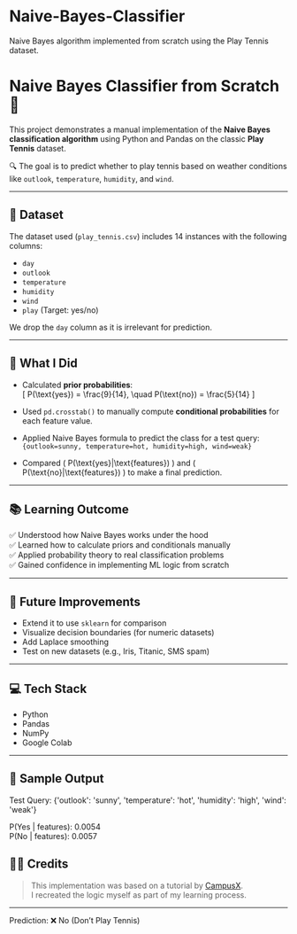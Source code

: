 # Naive-Bayes-Classifier
Naive Bayes algorithm implemented from scratch using the Play Tennis dataset.
# Naive Bayes Classifier from Scratch 🎯

This project demonstrates a manual implementation of the **Naive Bayes classification algorithm** using Python and Pandas on the classic **Play Tennis** dataset.

🔍 The goal is to predict whether to play tennis based on weather conditions like `outlook`, `temperature`, `humidity`, and `wind`.

---

## 📁 Dataset

The dataset used (`play_tennis.csv`) includes 14 instances with the following columns:
- `day`
- `outlook`
- `temperature`
- `humidity`
- `wind`
- `play` (Target: yes/no)

We drop the `day` column as it is irrelevant for prediction.

---

## 🧠 What I Did

- Calculated **prior probabilities**:  
  \[
  P(\text{yes}) = \frac{9}{14}, \quad P(\text{no}) = \frac{5}{14}
  \]

- Used `pd.crosstab()` to manually compute **conditional probabilities** for each feature value.

- Applied Naive Bayes formula to predict the class for a test query:  
  `{outlook=sunny, temperature=hot, humidity=high, wind=weak}`

- Compared \( P(\text{yes}|\text{features}) \) and \( P(\text{no}|\text{features}) \) to make a final prediction.

---

## 📚 Learning Outcome

✅ Understood how Naive Bayes works under the hood  
✅ Learned how to calculate priors and conditionals manually  
✅ Applied probability theory to real classification problems  
✅ Gained confidence in implementing ML logic from scratch

---

## 🚀 Future Improvements

- Extend it to use `sklearn` for comparison  
- Visualize decision boundaries (for numeric datasets)  
- Add Laplace smoothing  
- Test on new datasets (e.g., Iris, Titanic, SMS spam)

---

## 💻 Tech Stack

- Python
- Pandas
- NumPy
- Google Colab 

---

## 📸 Sample Output

Test Query: {'outlook': 'sunny', 'temperature': 'hot', 'humidity': 'high', 'wind': 'weak'}

P(Yes | features): 0.0054  
P(No | features): 0.0057

## 🧑‍🏫 Credits

> This implementation was based on a tutorial by [CampusX](https://youtu.be/DeeWsqoY4Eo?si=_gZQeJ0Wsz8qloWL).  
> I recreated the logic myself as part of my learning process.

---
Prediction: ❌ No (Don’t Play Tennis)
